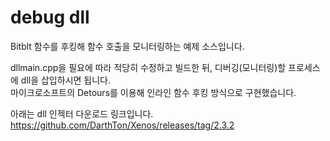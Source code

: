 # debug dll
Bitblt 함수를 후킹해 함수 호출을 모니터링하는 예제 소스입니다.    
  
dllmain.cpp을 필요에 따라 적당히 수정하고 빌드한 뒤, 디버깅(모니터링)할 프로세스에 dll을 삽입하시면 됩니다.  
마이크로소프트의 Detours를 이용해 인라인 함수 후킹 방식으로 구현했습니다.  
  
아래는 dll 인젝터 다운로드 링크입니다.  
https://github.com/DarthTon/Xenos/releases/tag/2.3.2